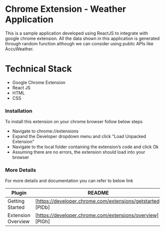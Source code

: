 # Chrome Extension - Weather Application

This is a sample application developed using ReactJS to integrate with google chrome extension. All the data shown in this application is generated through random function although we can consider using public APIs like AccuWeather.

# Technical Stack

  - Google Chrome Extension
  - React JS
  - HTML
  - CSS

### Installation

To install this extension on your chrome browser follow below steps
  - Navigate to chrome://extensions
  - Expand the Developer dropdown menu and click “Load Unpacked Extension”
  - Navigate to the local folder containing the extension’s code and click Ok
  - Assuming there are no errors, the extension should load into your browser

### More Details

For more details and documentation you can refer to below link

| Plugin | README |
| ------ | ------ |
| Getting Started | [https://developer.chrome.com/extensions/getstarted] [PlDb] |
| Extension Overview | [https://developer.chrome.com/extensions/overview] [PlGh] |